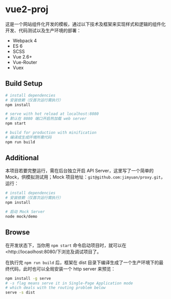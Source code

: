 # vue2-proj

这是一个网站组件化开发的模板，通过以下技术及框架来实现样式和逻辑的组件化开发、代码测试以及生产环境的部署：
- Webpack 4
- ES 6
- SCSS
- Vue 2.6+
- Vue-Router
- Vuex

## Build Setup

```bash
# install dependencies
# 安装依赖（仅首次运行需执行）
npm install

# serve with hot reload at localhost:8080
# 默认在 8080 端口开启热加载 web server
npm start

# build for production with minification
# 编译成生成环境所需代码
npm run build
```

## Additional
本项目若要完整运行，需在后台独立开启 API Server，这里写了一个简单的 Mock，供模拟测试用；Mock 项目地址：`git@github.com:jimyuan/proxy.git`，运行：

```bash
# install dependencies
# 安装依赖（仅首次运行需执行）
npm install

# 启动 Mock Server
node mock/demo
```

## Browse
在开发状态下，当你用 `npm start` 命令启动项目时，就可以在 <http://locaolhost:8080/下浏览及调试项目了。

在执行完 `npm run build` 后，框架在 dist 目录下编译生成了一个生产环境下的最终代码，此时也可以全局安装一个 http server 来预览：
```bash
npm install -g serve
# -s flag means serve it in Single-Page Application mode
# which deals with the routing problem below
serve -s dist
```
